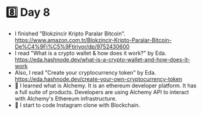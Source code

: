 # :eight: Day 8
- I finished "Blokzincir Kripto Paralar Bitcoin".
https://www.amazon.com.tr/Blokzincir-Kripto-Paralar-Bitcoin-De%C4%9Fi%C5%9Ftiriyor/dp/9752430600
- I read "What is a crypto wallet & how does it work?" by Eda.
https://eda.hashnode.dev/what-is-a-crypto-wallet-and-how-does-it-work
- Also, I read "Create your cryptocurrency token" by Eda.
https://eda.hashnode.dev/create-your-own-cryptocurrency-token
- :disguised_face: I learned what is Alchemy. It is an ethereum developer platform. It has a full suite of products. Developers are using Alchemy API to interact with Alchemy's Ethereum infrastructure.
- :partying_face: I start to code Instagram clone with Blockchain.
